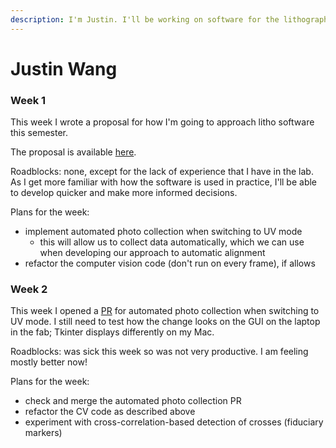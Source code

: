 ```yaml
---
description: I'm Justin. I'll be working on software for the lithography stepper.
---
```


# Justin Wang

### Week 1

This week I wrote a proposal for how I'm going to approach litho software this semester.&#x20;

The proposal is available [here](https://app.gitbook.com/invite/QZ6cJs5t3fpGoMOKzqNM/yN2mWWMV8Xs4tyqCR5eM).

Roadblocks: none, except for the lack of experience that I have in the lab. As I get more familiar with how the software is used in practice, I'll be able to develop quicker and make more informed decisions.

Plans for the week:

* implement automated photo collection when switching to UV mode
  * this will allow us to collect data automatically, which we can use when developing our approach to automatic alignment
* refactor the computer vision code (don't run on every frame), if allows



### Week 2

This week I opened a [PR](https://github.com/hacker-fab/stepper/pull/2) for automated photo collection when switching to UV mode. I still need to test how the change looks on the GUI on the laptop in the fab; Tkinter displays differently on my Mac.

Roadblocks: was sick this week so was not very productive. I am feeling mostly better now!

Plans for the week:

* check and merge the automated photo collection PR
* refactor the CV code as described above
* experiment with cross-correlation-based detection of crosses (fiduciary markers)
